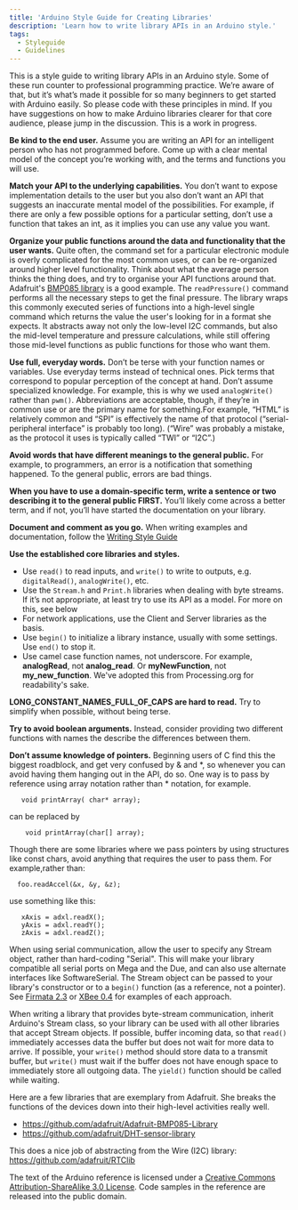 ```yaml
---
title: 'Arduino Style Guide for Creating Libraries'
description: 'Learn how to write library APIs in an Arduino style.'
tags: 
  - Styleguide
  - Guidelines
---
```


This is a style guide to writing library APIs in an Arduino style. Some of these run counter to professional programming practice. We’re aware of that, but it’s what’s made it possible for so many beginners to get started with Arduino easily. So please code with these principles in mind. If you have suggestions on how to make Arduino libraries clearer for that core audience, please jump in the discussion. This is a work in progress.

**Be kind to the end user.** Assume you are writing an API for an intelligent person who has not programmed before. Come up with a clear mental model of the concept you’re working with, and the terms and functions you will use.

**Match your API to the underlying capabilities.** You don’t want to expose implementation details to the user but you also don’t want an API that suggests an inaccurate mental model of the possibilities. For example, if there are only a few possible options for a particular setting, don’t use a function that takes an int, as it implies you can use any value you want.

**Organize your public functions around the data and functionality that the user wants.** Quite often, the command set for a particular electronic module is overly complicated for the most common uses, or can be re-organized around higher level functionality. Think about what the average person thinks the thing does, and try to organise your API functions around that. Adafruit's [BMP085 library](https://github.com/adafruit/Adafruit-BMP085-Library) is a good example. The `readPressure()` command performs all the necessary steps to get the final pressure. The library wraps this commonly executed series of functions into a high-level single command which returns the value the user's looking for in a format she expects. It abstracts away not only the low-level I2C commands, but also the mid-level temperature and pressure calculations, while still offering those mid-level functions as public functions for those who want them.

**Use full, everyday words.** Don’t be terse with your function names or variables. Use everyday terms instead of technical ones. Pick terms that correspond to popular perception of the concept at hand. Don’t assume specialized knowledge. For example, this is why we used `analogWrite()` rather than `pwm()`. Abbreviations are acceptable, though, if they’re in common use or are the primary name for something.For example, “HTML” is relatively common and “SPI” is effectively the name of that protocol (“serial-peripheral interface” is probably too long). (“Wire” was probably a mistake, as the protocol it uses is typically called “TWI” or “I2C”.)

**Avoid words that have different meanings to the general public.** For example, to programmers, an error is a notification that something happened. To the general public, errors are bad things.

**When you have to use a domain-specific term, write a sentence or two describing it to the general public FIRST.** You’ll likely come across a better term, and if not, you’ll have started the documentation on your library.

**Document and comment as you go.** When writing examples and documentation, follow the [Writing Style Guide](/content/learn/07.creating-content/ArduinoWritingStyleGuide/ArduinoWritingStyleGuide.md)

**Use the established core libraries and styles.**

* Use `read()` to read inputs, and `write()` to write to outputs, e.g. `digitalRead()`, `analogWrite()`, etc.
* Use the `Stream.h` and `Print.h` libraries when dealing with byte streams. If it’s not appropriate, at least try to use its API as a model. For more on this, see below
* For network applications, use the Client and Server libraries as the basis.
* Use `begin()` to initialize a library instance, usually with some settings. Use `end()` to stop it.
* Use camel case function names, not underscore. For example, **analogRead**, not **analog_read**. Or **myNewFunction**, not **my_new_function**. We've adopted this from Processing.org for readability's sake.

**LONG_CONSTANT_NAMES_FULL_OF_CAPS are hard to read.** Try to simplify when possible, without being terse.

**Try to avoid boolean arguments.** Instead, consider providing two different functions with names the describe the differences between them.

**Don’t assume knowledge of pointers.** Beginning users of C find this the biggest roadblock, and get very confused by & and *, so whenever you can avoid having them hanging out in the API, do so. One way is to pass by reference using array notation rather than * notation, for example.

```arduino
   void printArray( char* array);
```

can be replaced by

```arduino
    void printArray(char[] array);
```

Though there are some libraries where we pass pointers by using structures like const chars, avoid anything that requires the user to pass them. For example,rather than:

```arduino
  foo.readAccel(&x, &y, &z);
```

use something like this:

```arduino
   xAxis = adxl.readX();
   yAxis = adxl.readY();
   zAxis = adxl.readZ();
```

When using serial communication, allow the user to specify any Stream object, rather than hard-coding "Serial". This will make your library compatible all serial ports on Mega and the Due, and can also use alternate interfaces like SoftwareSerial. The Stream object can be passed to your library's constructor or to a `begin()` function (as a reference, not a pointer). See [Firmata 2.3](http://www.firmata.org/wiki/Main_Page) or [XBee 0.4](https://code.google.com/p/xbee-arduino/) for examples of each approach.

When writing a library that provides byte-stream communication, inherit Arduino's Stream class, so your library can be used with all other libraries that accept Stream objects. If possible, buffer incoming data, so that `read()` immediately accesses data the buffer but does not wait for more data to arrive. If possible, your `write()` method should store data to a transmit buffer, but `write()` must wait if the buffer does not have enough space to immediately store all outgoing data. The `yield()` function should be called while waiting.

Here are a few libraries that are exemplary from Adafruit. She breaks the functions of the devices down into their high-level activities really well. 

* https://github.com/adafruit/Adafruit-BMP085-Library 
* https://github.com/adafruit/DHT-sensor-library 

This does a nice job of abstracting from the Wire (I2C) library: https://github.com/adafruit/RTClib 

The text of the Arduino reference is licensed under a [Creative Commons Attribution-ShareAlike 3.0 License](http://creativecommons.org/licenses/by-sa/3.0/). Code samples in the reference are released into the public domain.